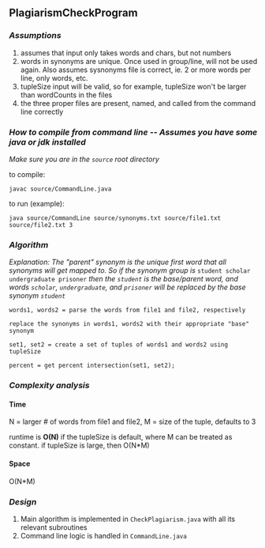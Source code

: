 ## PlagiarismCheckProgram

### *Assumptions*
  1. assumes that input only takes words and chars, but not numbers
  2. words in synonyms are unique. Once used in group/line, will not be used again.
  Also assumes sysnonyms file is correct, ie. 2 or more words per line, only words, etc.
  3. tupleSize input will be valid, so for example, tupleSize won't be larger than wordCounts in the files
  4. the three proper files are present, named, and called from the command line correctly
  
### *How to compile from command line -- Assumes you have some java or jdk installed*

*Make sure you are in the ```source``` root directory*

to compile:
```
javac source/CommandLine.java
```

to run (example):
```
java source/CommandLine source/synonyms.txt source/file1.txt source/file2.txt 3
```

### *Algorithm*

  *Explanation: The "parent" synonym is the unique first word that all synonyms will get mapped to.
  So if the synonym group is*
  ```student scholar undergraduate prisoner```
  *then the ```student``` is the base/parent word, and words ```scholar```, ```undergraduate```, and ```prisoner``` will be
  replaced by the base synonym ```student```*

  ```
  words1, words2 = parse the words from file1 and file2, respectively
  
  replace the synonyms in words1, words2 with their appropriate "base" synonym
  
  set1, set2 = create a set of tuples of words1 and words2 using tupleSize
  
  percent = get percent intersection(set1, set2);
  ```

### *Complexity analysis*
#### Time
 N = larger # of words from file1 and file2, 
 M = size of the tuple, defaults to 3
 
 runtime is **O(N)** if the tupleSize is default, where M can be treated as constant. 
 if tupleSize is large, then O(N*M)
    
#### Space
 O(N*M)
 
### *Design*
  1. Main algorithm is implemented in ```CheckPlagiarism.java``` with all its relevant subroutines
  2. Command line logic is handled in ```CommandLine.java```
  

